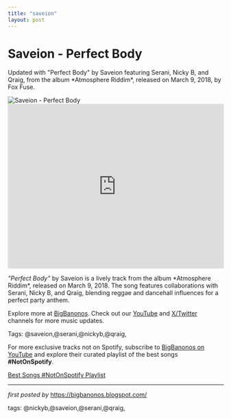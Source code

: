 ```yaml
---
title: "saveion"
layout: post
---
```

<!-- Title of the Post -->
<h1 >Saveion - Perfect Body</h1> <!-- Introductory Text -->
<p >Updated with "Perfect Body" by Saveion featuring Serani, Nicky B, and Qraig, from the album *Atmosphere Riddim*, released on March 9, 2018, by Fox Fuse.</p> <!-- Featured Image -->
<div > <img src="https://i.ytimg.com/vi/3WBlBdNoFXs/hqdefault.jpg" alt="Saveion - Perfect Body" />
</div> <!-- YouTube Video Embed -->
<div > <iframe width="100%" height="385" src="https://www.youtube.com/embed/5bMiaYIvKJ8" title="Saveion - Perfect Body (Official Music Video) ft. Serani, Nicky B, Qraig" frameborder="0" allow="accelerometer; autoplay; clipboard-write; encrypted-media; gyroscope; picture-in-picture; web-share" referrerpolicy="strict-origin-when-cross-origin" allowfullscreen></iframe>
</div> <!-- Song Information -->
<div > <p><em>"Perfect Body"</em> by Saveion is a lively track from the album *Atmosphere Riddim*, released on March 9, 2018. The song features collaborations with Serani, Nicky B, and Qraig, blending reggae and dancehall influences for a perfect party anthem.</p>
</div> <!-- Footer Links -->
<div > <p>Explore more at <a href="https://bigbanonos.blogspot.com/" target="_blank">BigBanonos</a>. Check out our <a href="https://www.youtube.com/@BigBanonos" target="_blank">YouTube</a> and <a href="https://x.com/bigbanonos" target="_blank">X/Twitter</a> channels for more music updates.</p>
</div> <!-- Tags -->
<p >Tags: @saveion,@serani,@nickyb,@qraig,</p>


<!--Subscribe and Playlist Links-->
<div>
    <p>For more exclusive tracks not on Spotify, subscribe to <a href="https://www.youtube.com/@BigBanonos" target="_blank">BigBanonos on YouTube</a> and explore their curated playlist of the best songs <strong>#NotOnSpotify</strong>.</p>
    <p><a href="https://www.youtube.com/playlist?list=PLtuNtuTatqI0kFahUCbtbfenC_ET5O_tr" target="_blank">Best Songs #NotOnSpotify Playlist<br /></a></p></div>

<hr />

<p><em>first posted by</em> <a href="https://bigbanonos.blogspot.com/" rel="noopener" target="_new">https://bigbanonos.blogspot.com/</a></p>

<p>tags: @nickyb,@saveion,@serani,@qraig,</p>
